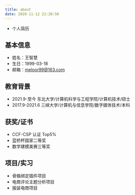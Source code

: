 ```yaml
---
title: about
date: 2020-11-12 22:20:50
---
```


- 个人简历

## 基本信息

<!-- ![头像](/imgs/me.jpg) -->

- 姓名：王智慧
- 生日：1999-03-18
- 邮箱：meloor99@163.com

## 教育背景

- 2021.9-至今 东北大学/计算机科学与工程学院/计算机技术/硕士
- 2017.9-2021.6 三峡大学/计算机与信息学院/数字媒体技术/本科

## 获奖/证书

- CCF-CSP 认证 Top5%
- 蓝桥杯国家二等奖
- 数学建模美赛三等奖

## 项目/实习

- 骨骼绑定插件项目
- 电商评论主题分析项目
- 服装电商项目
